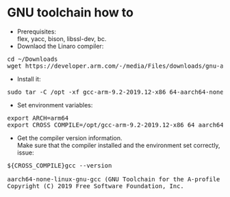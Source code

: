 # GNU toolchain how to
* Prerequisites:<br>
  flex, yacc, bison, libssl-dev, bc.
* Downlaod the Linaro compiler:
<pre>
cd ~/Downloads
wget https://developer.arm.com/-/media/Files/downloads/gnu-a/9.2-2019.12/binrel/gcc-arm-9.2-2019.12-x86_64-aarch64-none-linux-gnu.tar.xz?revision=61c3be5d-5175-4db6-9030-b565aae9f766&la=en&hash=0A37024B42028A9616F56A51C2D20755C5EBBCD7
</pre>

* Install it:
<pre>
sudo tar -C /opt -xf gcc-arm-9.2-2019.12-x86_64-aarch64-none-linux-gnu.tar.xz
</pre>

* Set environment variables:
<pre>
export ARCH=arm64
export CROSS_COMPILE=/opt/gcc-arm-9.2-2019.12-x86_64_aarch64-linux-gnu/bin/aarch64-linux-gnu-
</pre>

* Get the compiler version information.<br>Make sure that the compiler installed and the environment set correctly, issue:
<pre>
${CROSS_COMPILE}gcc --version

aarch64-none-linux-gnu-gcc (GNU Toolchain for the A-profile Architecture 9.2-2019.12 (arm-9.10)) 9.2.1 20191025
Copyright (C) 2019 Free Software Foundation, Inc.
</pre>
